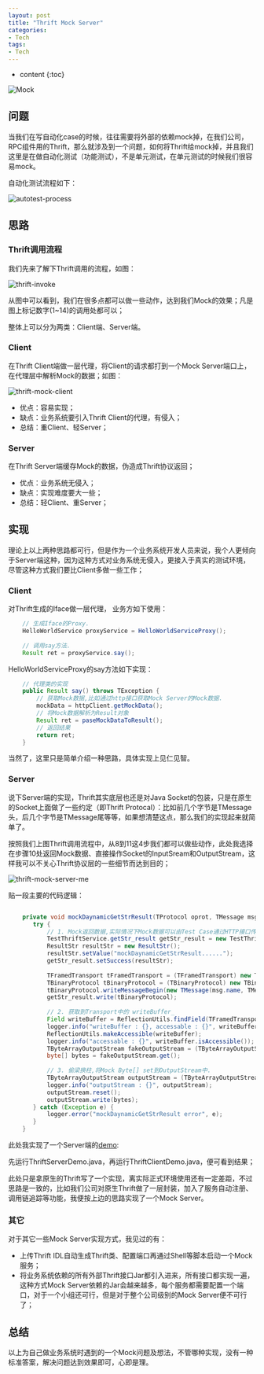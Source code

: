 ```yaml
---
layout: post
title: "Thrift Mock Server"
categories: 
- Tech
tags:
- Tech
---
```


* content
{:toc}

![Mock](/css/pics/2017-07-17-jewellery.jpg)

## 问题
当我们在写自动化case的时候，往往需要将外部的依赖mock掉，在我们公司，RPC组件用的Thrift，那么就涉及到一个问题，如何将Thrift给mock掉，并且我们这里是在做自动化测试（功能测试），不是单元测试，在单元测试的时候我们很容易mock。

自动化测试流程如下：

![autotest-process](/css/pics/2017-07-17-autotest-process.png)

## 思路

### Thrift调用流程
我们先来了解下Thrift调用的流程，如图：

![thrift-invoke](/css/pics/2017-07-17-thrift-invoke.png)

从图中可以看到，我们在很多点都可以做一些动作，达到我们Mock的效果；凡是图上标记数字(1~14)的调用处都可以；

整体上可以分为两类：Client端、Server端。

### Client
在Thrift Client端做一层代理，将Client的请求都打到一个Mock Server端口上，在代理层中解析Mock的数据；如图：

![thrift-mock-client](/css/pics/2017-07-17-thrift-mock-client.png)

* 优点：容易实现；
* 缺点：业务系统要引入Thrift Client的代理，有侵入；
* 总结：重Client、轻Server；

### Server
在Thrift Server端缓存Mock的数据，伪造成Thrift协议返回；

* 优点：业务系统无侵入；
* 缺点：实现难度要大一些；
* 总结：轻Client、重Server；

## 实现
理论上以上两种思路都可行，但是作为一个业务系统开发人员来说，我个人更倾向于Server端这种，因为这种方式对业务系统无侵入，更接入于真实的测试环境，尽管这种方式我们要比Client多做一些工作；

### Client

对Thrift生成的Iface做一层代理，
业务方如下使用：

```Java
    // 生成Iface的Proxy.
    HelloWorldService proxyService = HelloWorldServiceProxy();
    
    // 调用say方法.
    Result ret = proxyService.say();
```

HelloWorldServiceProxy的say方法如下实现：

```Java
    // 代理类的实现
    public Result say() throws TException {
        // 获取Mock数据,比如通过http接口获取Mock Server的Mock数据.
        mockData = httpClient.getMockData();    
        // 将Mock数据解析为Result对象
        Result ret = paseMockDataToResult();
        // 返回结果
        return ret;
    }
```
当然了，这里只是简单介绍一种思路，具体实现上见仁见智。

### Server
说下Server端的实现，Thrift其实底层也还是对Java Socket的包装，只是在原生的Socket上面做了一些约定（即Thrift Protocal）：比如前几个字节是TMessage头，后几个字节是TMessage尾等等，如果想清楚这点，那么我们的实现起来就简单了。

按照我们上图Thrift调用流程中，从8到11这4步我们都可以做些动作，此处我选择在步骤10处返回Mock数据、直接操作Socket的InputSream和OutputStream，这样我可以不关心Thrift协议层的一些细节而达到目的；

![thrift-mock-server-me](/css/pics/2017-07-17-thrift-mock-server-me.png)

贴一段主要的代码逻辑：
```Java

    private void mockDaynamicGetStrResult(TProtocol oprot, TMessage msg) throws TException {
       try {
           // 1. Mock返回数据,实际情况下Mock数据可以由Test Case通过HTTP接口传过来,Mock Server缓存.
           TestThriftService.getStr_result getStr_result = new TestThriftService.getStr_result();
           ResultStr resultStr = new ResultStr();
           resultStr.setValue("mockDaynamicGetStrResult......");
           getStr_result.setSuccess(resultStr);
    
           TFramedTransport tFramedTransport = (TFramedTransport) new TFramedTransport.Factory().getTransport(null);
           TBinaryProtocol tBinaryProtocol = (TBinaryProtocol) new TBinaryProtocol.Factory().getProtocol(tFramedTransport);
           tBinaryProtocol.writeMessageBegin(new TMessage(msg.name, TMessageType.REPLY, msg.seqid));
           getStr_result.write(tBinaryProtocol);
    
           // 2. 获取到Transport中的 writeBuffer_
           Field writeBuffer = ReflectionUtils.findField(TFramedTransport.class, "writeBuffer_");
           logger.info("writeBuffer : {}, accessable : {}", writeBuffer, writeBuffer.isAccessible());
           ReflectionUtils.makeAccessible(writeBuffer);
           logger.info("accessable : {}", writeBuffer.isAccessible());
           TByteArrayOutputStream fakeOutputStream = (TByteArrayOutputStream) writeBuffer.get(tFramedTransport);
           byte[] bytes = fakeOutputStream.get();
    
           // 3. 偷梁换柱,将Mock Byte[] set到OutputStream中.
           TByteArrayOutputStream outputStream = (TByteArrayOutputStream) writeBuffer.get(oprot.getTransport());
           logger.info("outputStream : {}", outputStream);
           outputStream.reset();
           outputStream.write(bytes);
       } catch (Exception e) {
           logger.error("mockDaynamicGetStrResult error", e);
       }
    }

```

此处我实现了一个Server端的[demo](https://github.com/studyingsina/spring_use):

先运行ThriftServerDemo.java，再运行ThriftClientDemo.java，便可看到结果；

此处只是拿原生的Thrift写了一个实现，离实际正式环境使用还有一定差距，不过思路是一致的，比如我们公司对原生Thrift做了一层封装，加入了服务自动注册、调用链追踪等功能，我便按上边的思路实现了一个Mock Server。

### 其它
对于其它一些Mock Server实现方式，我见过的有：

* 上传Thrift IDL自动生成Thrift类、配置端口再通过Shell等脚本启动一个Mock服务；
* 将业务系统依赖的所有外部Thrift接口Jar都引入进来，所有接口都实现一遍，这种方式Mock Server依赖的Jar会越来越多，每个服务都需要配置一个端口，对于一个小组还可行，但是对于整个公司级别的Mock Server便不可行了；

## 总结
以上为自己做业务系统时遇到的一个Mock问题及想法，不管哪种实现，没有一种标准答案，解决问题达到效果即可，心即是理。
